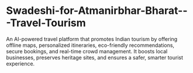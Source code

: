 # Swadeshi-for-Atmanirbhar-Bharat---Travel-Tourism
An AI-powered travel platform that promotes Indian tourism by offering offline maps, personalized itineraries, eco-friendly recommendations, secure bookings, and real-time crowd management. It boosts local businesses, preserves heritage sites, and ensures a safer, smarter tourist experience.
